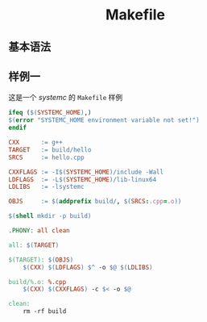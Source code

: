 <center><h1>Makefile</h1></center>

## 基本语法



## 样例一

这是一个 $systemc$ 的 `Makefile` 样例

```makefile
ifeq ($(SYSTEMC_HOME),)
$(error "SYSTEMC_HOME environment variable not set!")
endif

CXX      := g++
TARGET   := build/hello
SRCS     := hello.cpp

CXXFLAGS := -I$(SYSTEMC_HOME)/include -Wall
LDFLAGS  := -L$(SYSTEMC_HOME)/lib-linux64
LDLIBS   := -lsystemc

OBJS     := $(addprefix build/, $(SRCS:.cpp=.o))

$(shell mkdir -p build)

.PHONY: all clean

all: $(TARGET)

$(TARGET): $(OBJS)
	$(CXX) $(LDFLAGS) $^ -o $@ $(LDLIBS)

build/%.o: %.cpp
	$(CXX) $(CXXFLAGS) -c $< -o $@

clean:
	rm -rf build
```

